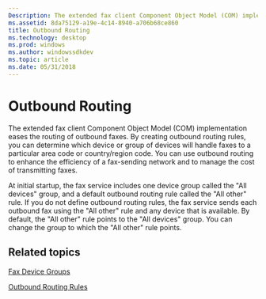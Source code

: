 ```yaml
---
Description: The extended fax client Component Object Model (COM) implementation eases the routing of outbound faxes.
ms.assetid: 8da75129-a19e-4c14-8940-a706b68ce860
title: Outbound Routing
ms.technology: desktop
ms.prod: windows
ms.author: windowssdkdev
ms.topic: article
ms.date: 05/31/2018
---
```


# Outbound Routing

The extended fax client Component Object Model (COM) implementation eases the routing of outbound faxes. By creating outbound routing rules, you can determine which device or group of devices will handle faxes to a particular area code or country/region code. You can use outbound routing to enhance the efficiency of a fax-sending network and to manage the cost of transmitting faxes.

At initial startup, the fax service includes one device group called the "All devices" group, and a default outbound routing rule called the "All other" rule. If you do not define outbound routing rules, the fax service sends each outbound fax using the "All other" rule and any device that is available. By default, the "All other" rule points to the "All devices" group. You can change the group to which the "All other" rule points.

## Related topics

<dl> <dt>

[Fax Device Groups](-mfax-fax-device-groups.md)
</dt> <dt>

[Outbound Routing Rules](-mfax-outbound-routing-rules.md)
</dt> </dl>

 

 



